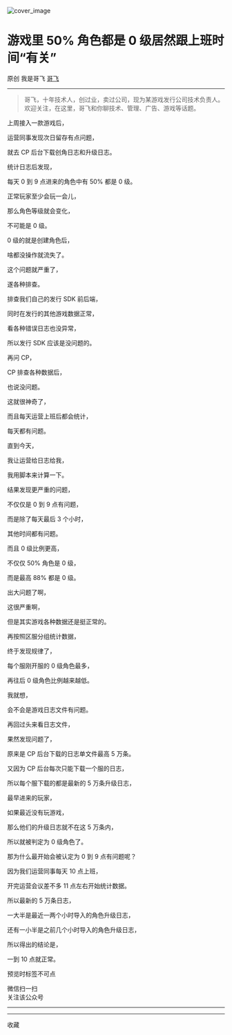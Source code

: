 ![cover_image](https://mmbiz.qlogo.cn/mmbiz_jpg/LBrX00GQeicuoyvOnibic0wVib8SgbkP749QNmOgqr2QEPVjwc5RY8F8LMXz3pMQNsFbbmic1WQbQjoeVzBQzKRfxJw/0?wx_fmt=jpeg)

#  游戏里 50% 角色都是 0 级居然跟上班时间“有关”

原创  我是哥飞  [ 哥飞 ](javascript:void\(0\);)

__ _ _ _ _

> 哥飞，十年技术人，创过业，卖过公司，现为某游戏发行公司技术负责人。欢迎关注，在这里，哥飞和你聊技术、管理、广告、游戏等话题。

  

  

上周接入一款游戏后，

运营同事发现次日留存有点问题，

就去 CP 后台下载创角日志和升级日志。

  

统计日志后发现，

每天 0 到 9 点进来的角色中有 50% 都是 0 级。

  

正常玩家至少会玩一会儿，

那么角色等级就会变化，

不可能是 0 级。

  

0 级的就是创建角色后，

啥都没操作就流失了。

  

这个问题就严重了，

遂各种排查。

  

排查我们自己的发行 SDK 前后端，

同时在发行的其他游戏数据正常，

看各种错误日志也没异常，

所以发行 SDK 应该是没问题的。

  

再问 CP，

CP 排查各种数据后，

也说没问题。

  

这就很神奇了，

而且每天运营上班后都会统计，

每天都有问题。

  

直到今天，

我让运营给日志给我，

我用脚本来计算一下。

  

结果发现更严重的问题，

不仅仅是 0 到 9 点有问题，

而是除了每天最后 3 个小时，

其他时间都有问题。

  

而且 0 级比例更高，

不仅仅 50% 角色是 0 级，

而是最高 88% 都是 0 级。

  

出大问题了啊，

这很严重啊，

但是其实游戏各种数据还是挺正常的。

  

再按照区服分组统计数据，

终于发现规律了，

每个服刚开服的 0 级角色最多，

再往后 0 级角色比例越来越低。

  

我就想，

会不会是游戏日志文件有问题。

  

再回过头来看日志文件，

果然发现问题了，

原来是 CP 后台下载的日志单文件最高 5 万条。

  

又因为 CP 后台每次只能下载一个服的日志，

所以每个服下载的都是最新的 5 万条升级日志，

最早进来的玩家，

如果最近没有玩游戏，

那么他们的升级日志就不在这 5 万条内，

所以就被判定为 0 级角色了。

  

那为什么最开始会被认定为 0 到 9 点有问题呢？

因为我们运营同事每天 10 点上班，

开完运营会议差不多 11 点左右开始统计数据。

  

所以最新的 5 万条日志，

一大半是最近一两个小时导入的角色升级日志，

还有一小半是之前几个小时导入的角色升级日志，

所以得出的结论是，

一到 10 点就正常。

  

预览时标签不可点

微信扫一扫  
关注该公众号





****



****



  收藏

